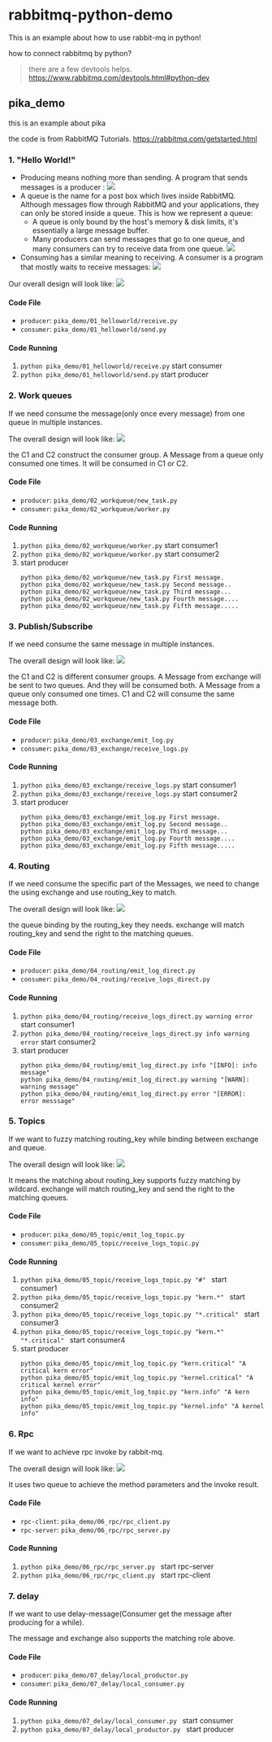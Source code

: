 # rabbitmq-python-demo

This is an example about how to use rabbit-mq in python!

how to connect rabbitmq by python?
> there are a few devtools helps.
> https://www.rabbitmq.com/devtools.html#python-dev

## pika_demo

this is an example about pika

the code is from RabbitMQ Tutorials.
https://rabbitmq.com/getstarted.html

### 1. "Hello World!"

- Producing means nothing more than sending. A program that sends messages is a producer :
  ![](./static/producer.png)
- A queue is the name for a post box which lives inside RabbitMQ. Although messages flow through RabbitMQ and your
  applications, they can only be stored inside a queue. This is how we represent a queue:
    - A queue is only bound by the host's memory & disk limits, it's essentially a large message buffer.
    - Many producers can send messages that go to one queue, and many consumers can try to receive data from one queue.
      ![](./static/queue.png)
- Consuming has a similar meaning to receiving. A consumer is a program that mostly waits to receive messages:
  ![](./static/consumer.png)

Our overall design will look like:
![](./static/python-one-overall.png)

#### Code File

- `producer`: `pika_demo/01_helloworld/receive.py`
- `consumer`: `pika_demo/01_helloworld/send.py`

#### Code Running

1. `python pika_demo/01_helloworld/receive.py` start consumer
2. `python pika_demo/01_helloworld/send.py` start producer

### 2. Work queues

If we need consume the message(only once every message) from one queue in multiple instances.

The overall design will look like:
![](./static/python-two.png)

the C1 and C2 construct the consumer group. A Message from a queue only consumed one times. It will be consumed in C1 or
C2.

#### Code File

- `producer`: `pika_demo/02_workqueue/new_task.py`
- `consumer`: `pika_demo/02_workqueue/worker.py`

#### Code Running

1. `python pika_demo/02_workqueue/worker.py` start consumer1
2. `python pika_demo/02_workqueue/worker.py` start consumer2
3. start producer
    ```shell
    python pika_demo/02_workqueue/new_task.py First message.
    python pika_demo/02_workqueue/new_task.py Second message..
    python pika_demo/02_workqueue/new_task.py Third message...
    python pika_demo/02_workqueue/new_task.py Fourth message....
    python pika_demo/02_workqueue/new_task.py Fifth message.....
    ```

### 3. Publish/Subscribe

If we need consume the same message in multiple instances.

The overall design will look like:
![](./static/python-three-overall.png)

the C1 and C2 is different consumer groups. A Message from exchange will be sent to two queues. And they will be
consumed both. A Message from a queue only consumed one times. C1 and C2 will consume the same message both.

#### Code File

- `producer`: `pika_demo/03_exchange/emit_log.py`
- `consumer`: `pika_demo/03_exchange/receive_logs.py`

#### Code Running

1. `python pika_demo/03_exchange/receive_logs.py` start consumer1
2. `python pika_demo/03_exchange/receive_logs.py` start consumer2
3. start producer
    ```shell
    python pika_demo/03_exchange/emit_log.py First message.
    python pika_demo/03_exchange/emit_log.py Second message..
    python pika_demo/03_exchange/emit_log.py Third message...
    python pika_demo/03_exchange/emit_log.py Fourth message....
    python pika_demo/03_exchange/emit_log.py Fifth message.....
    ```

### 4. Routing

If we need consume the specific part of the Messages, we need to change the using exchange and use routing_key to match.

The overall design will look like:
![](./static/direct-exchange.png)

the queue binding by the routing_key they needs. exchange will match routing_key and send the right to the matching
queues.

#### Code File

- `producer`: `pika_demo/04_routing/emit_log_direct.py`
- `consumer`: `pika_demo/04_routing/receive_logs_direct.py`

#### Code Running

1. `python pika_demo/04_routing/receive_logs_direct.py warning error` start consumer1
2. `python pika_demo/04_routing/receive_logs_direct.py info warning error` start consumer2
3. start producer
    ```shell
    python pika_demo/04_routing/emit_log_direct.py info "[INFO]: info message"
    python pika_demo/04_routing/emit_log_direct.py warning "[WARN]: warning message"
    python pika_demo/04_routing/emit_log_direct.py error "[ERROR]: error messsage"
    ```

### 5. Topics

If we want to fuzzy matching routing_key while binding between exchange and queue.

The overall design will look like:
![](./static/python-five.png)

It means the matching about routing_key supports fuzzy matching by wildcard. exchange will match routing_key and send
the right to the matching queues.

#### Code File

- `producer`: `pika_demo/05_topic/emit_log_topic.py`
- `consumer`: `pika_demo/05_topic/receive_logs_topic.py`

#### Code Running

1. `python pika_demo/05_topic/receive_logs_topic.py "#" ` start consumer1
2. `python pika_demo/05_topic/receive_logs_topic.py "kern.*" ` start consumer2
3. `python pika_demo/05_topic/receive_logs_topic.py "*.critical" ` start consumer3
4. `python pika_demo/05_topic/receive_logs_topic.py "kern.*" "*.critical" ` start consumer4
5. start producer
    ```shell
    python pika_demo/05_topic/emit_log_topic.py "kern.critical" "A critical kern error"
    python pika_demo/05_topic/emit_log_topic.py "kernel.critical" "A critical kernel error"
    python pika_demo/05_topic/emit_log_topic.py "kern.info" "A kern info"
    python pika_demo/05_topic/emit_log_topic.py "kernel.info" "A kernel info"
    ```

### 6. Rpc

If we want to achieve rpc invoke by rabbit-mq.

The overall design will look like:
![](./static/python-six.png)

It uses two queue to achieve the method parameters and the invoke result.

#### Code File

- `rpc-client`: `pika_demo/06_rpc/rpc_client.py`
- `rpc-server`: `pika_demo/06_rpc/rpc_server.py`

#### Code Running

1. `python pika_demo/06_rpc/rpc_server.py ` start rpc-server
2. `python pika_demo/06_rpc/rpc_client.py ` start rpc-client

### 7. delay

If we want to use delay-message(Consumer get the message after producing for a while).

The message and exchange also supports the matching role above.

#### Code File

- `producer`: `pika_demo/07_delay/local_productor.py`
- `consumer`: `pika_demo/07_delay/local_consumer.py`

#### Code Running

1. `python pika_demo/07_delay/local_consumer.py ` start consumer
2. `python pika_demo/07_delay/local_productor.py ` start producer
